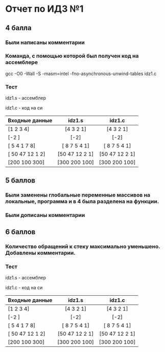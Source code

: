 # Отчет по ИДЗ №1

## 4 балла

### Были написаны комментарии

### Команда, с помощью которой был получен код на ассемблере

gcc -O0 -Wall -S -masm=intel -fno-asynchronous-unwind-tables idz1.c

### Тест
idz1.s - ассемблер

idz1.c - код на си

| Входные данные   | idz1.s          | idz1.c          |
|------------------|:---------------:|:---------------:|
| [1 2 3 4]        | [4 3 2 1]       | [4 3 2 1]       |
| [-2 ]            | [-2]            | [-2]            |
| [ 5 4 1 7 8]     | [ 8 7 5 4 1]    | [ 8 7 5 4 1]    |
| [ 50 47 12 1 2]  | [50 47 12 2 1]  | [50 47 12 2 1]  |
| [200 100 300]    | [300 200 100]   | [300 200 100]   |

## 5 баллов

### Были заменены глобальные переменные массивов на локальные, программа и в 4 была разделена на функции.

### Были дописаны комментарии

## 6 баллов

### Количество обращений к стеку максимально уменьшено. Добавлены комментарии. 

### Тест

idz1.s - ассемблер

idz1.c - код на си

| Входные данные   | idz1.s          | idz1.c          |
|------------------|:---------------:|:---------------:|
| [1 2 3 4]        | [4 3 2 1]       | [4 3 2 1]       |
| [-2 ]            | [-2]            | [-2]            |
| [ 5 4 1 7 8]     | [ 8 7 5 4 1]    | [ 8 7 5 4 1]    |
| [ 50 47 12 1 2]  | [50 47 12 2 1]  | [50 47 12 2 1]  |
| [200 100 300]    | [300 200 100]   | [300 200 100]   |
